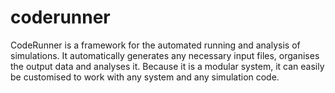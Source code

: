 coderunner
==========

CodeRunner is a framework for the automated running and analysis of simulations. It automatically generates any necessary input files, organises the output data and analyses it. Because it is a modular system, it can easily be customised to work with any system and any simulation code.